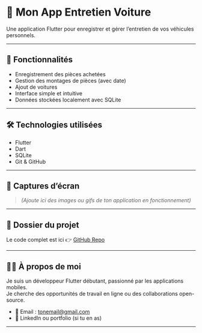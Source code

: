 # 🚗 Mon App Entretien Voiture

Une application Flutter pour enregistrer et gérer l’entretien de vos véhicules personnels.

---

## 📱 Fonctionnalités

- Enregistrement des pièces achetées
- Gestion des montages de pièces (avec date)
- Ajout de voitures
- Interface simple et intuitive
- Données stockées localement avec SQLite

---

## 🛠️ Technologies utilisées

- Flutter
- Dart
- SQLite
- Git & GitHub

---

## 🎥 Captures d’écran

> *(Ajoute ici des images ou gifs de ton application en fonctionnement)*

---

## 📂 Dossier du projet

Le code complet est ici 👉 [GitHub Repo](https://github.com/Miary-zo/mon_app_entretien_voiture)

---

## 👨‍💻 À propos de moi

Je suis un développeur Flutter débutant, passionné par les applications mobiles.  
Je cherche des opportunités de travail en ligne ou des collaborations open-source.

- 📧 Email : tonemail@gmail.com
- 🔗 LinkedIn ou portfolio (si tu en as)

---

